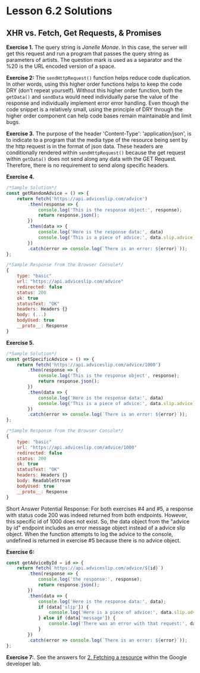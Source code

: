 # Lesson 6.2 Solutions

## XHR vs. Fetch, Get Requests, & Promises

**Exercise 1.** The query string is _Janelle Monae_. In this case, the server will get this request and run a program that passes the query string as parameters of artists. The question mark is used as a separator and the %20 is the URL encoded version of a space.

**Exercise 2:**
The `sendHttpRequest()` function helps reduce code duplication. In other words, using this higher order functions helps to keep the code DRY (don't repeat yourself). Without this higher order function, both the `getData()` and `sendData` would need individually parse the value of the response and individually implement error error handling. Even though the code snippet is a relatively small, using the principle of DRY through the higher order component can help code bases remain maintainable and limit bugs.

**Exercise 3.** The purpose of the header 'Content-Type': 'application/json', is to indicate to a program that the media type of the resource being sent by the http request is in the format of json data. These headers are conditionally rendered within `sendHttpRequest()` because the get request within `getData()` does not send along any data with the GET Request. Therefore, there is no requirement to send
along specific headers.

**Exercise 4.**

```javascript
/*Sample Solution*/
const getRandomAdvice = () => {
	return fetch('https://api.adviceslip.com/advice')
		.then(response => {
			console.log('This is the response object:', response);
			return response.json();
		})
		.then(data => {
			console.log('Here is the response data:', data)
			console.log('This is a piece of advice:', data.slip.advice)
		})
		.catch(error => console.log(`There is an error: ${error}`));
};

/*Sample Response from the Browser Console*/
{
	type: "basic"
	url: "https://api.adviceslip.com/advice"
	redirected: false
	status: 200
	ok: true
	statusText: "OK"
	headers: Headers {}
	body: (...)
	bodyUsed: true
	__proto__: Response
}
```

**Exercise 5.**

```javascript
/*Sample Solution*/
const getSpecificAdvice = () => {
	return fetch('https://api.adviceslip.com/advice/1000')
		.then(response => {
			console.log('This is the response object', response);
			return response.json();
		})
		.then(data => {
			console.log('Here is the response data:', data)
			console.log('This is a piece of advice:', data.slip.advice)
		})
		.catch(error => console.log(`There is an error: ${error}`));
};

/*Sample Response from the Browser Console*/
{
	type: "basic"
	url: "https://api.adviceslip.com/advice/1000"
	redirected: false
	status: 200
	ok: true
	statusText: "OK"
	headers: Headers {}
	body: ReadableStream
	bodyUsed: true
	__proto__: Response
}
```

Short Answer Potential Response:
For both exercises #4 and #5, a response with status code 200 was indeed returned from both endpoints.
However, this specific id of 1000 does not exist. So, the data object from the "advice by id" endpoint
includes an error message object instead of a advice slip object. When the function attempts to log
the advice to the console, undefined is returned in exercise #5 because there is no advice object.

**Exercise 6:**

```javascript
const getAdviceById = id => {
	return fetch(`https://api.adviceslip.com/advice/${id}`)
		.then(response => {
			console.log('the response:', response);
			return response.json();
		})
		.then(data => {
			console.log('Here is the response data:', data);
			if (data['slip']) {
				console.log('Here is a piece of advice:', data.slip.advice);
			} else if (data['message']) {
				console.log('There was an error with that request:', data.message.text);
			}
		})
		.catch(error => console.log(`There is an error: ${error}`));
};
```

**Exercise 7:**. See the answers for [2. Fetching a resource](https://developers.google.com/web/ilt/pwa/lab-fetch-api) within the Google developer lab.

